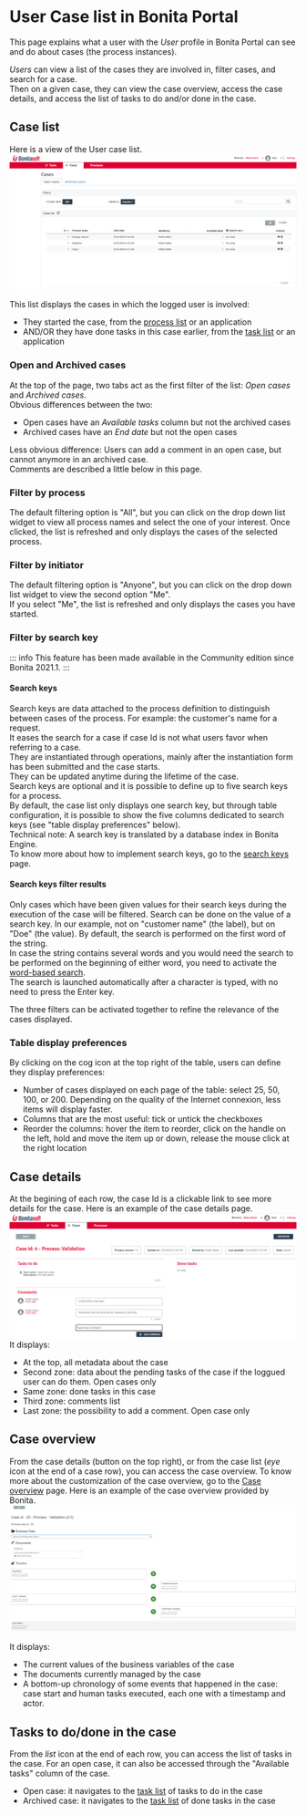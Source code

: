 # User Case list in Bonita Portal

This page explains what a user with the _User_ profile in Bonita Portal can see and do about cases (the process instances).

_Users_ can view a list of the cases they are involved in, filter cases, and search for a case.  
Then on a given case, they can view the case overview, access the case details, and access the list of tasks to do and/or done in the case.

## Case list

Here is a view of the User case list.
![User Case list](images/UI2021.1/user-case-list.png)<!--{.img-responsive}-->

This list displays the cases in which the logged user is involved: 
  * They started the case, from the [process list](user-process-list.md) or an application
  * AND/OR they have done tasks in this case earlier, from the [task list](user-task-list.md) or an application

### Open and Archived cases

At the top of the page, two tabs act as the first filter of the list: _Open cases_ and _Archived cases_.  
Obvious differences between the two:
  * Open cases have an _Available tasks_ column but not the archived cases
  * Archived cases have an _End date_ but not the open cases
  
Less obvious difference:
Users can add a comment in an open case, but cannot anymore in an archived case.  
Comments are described a little below in this page.

### Filter by process
The default filtering option is "All", but you can click on the drop down list widget to view all process names and select the one of your interest.
Once clicked, the list is refreshed and only displays the cases of the selected process.

### Filter by initiator
The default filtering option is "Anyone", but you can click on the drop down list widget to view the second option "Me".  
If you select "Me", the list is refreshed and only displays the cases you have started.

### Filter by search key

::: info
This feature has been made available in the Community edition since Bonita 2021.1. 
:::

#### Search keys

Search keys are data attached to the process definition to distinguish between cases of the process. For example: the customer's name for a request.  
It eases the search for a case if case Id is not what users favor when referring to a case.  
They are instantiated through operations, mainly after the instantiation form has been submitted and the case starts.  
They can be updated anytime during the lifetime of the case.  
Search keys are optional and it is possible to define up to five search keys for a process.   
By default, the case list only displays one search key, but through table configuration, it is possible to show the five columns dedicated to search keys (see "table display preferences" below).  
Technical note: A search key is translated by a database index in Bonita Engine.  
To know more about how to implement search keys, go to the [search keys](define-a-search-index.md) page. 

#### Search keys filter results

Only cases which have been given values for their search keys during the execution of the case will be filtered.
Search can be done on the value of a search key. In our example, not on "customer name" (the label), but on "Doe" (the value).
By default, the search is performed on the first word of the string.  
In case the string contains several words and you would need the search to be performed on the beginning of either word, you need to activate the [word-based search](using-list-and-search-methods.md#word_based_search).  
The search is launched automatically after a character is typed, with no need to press the Enter key.  

The three filters can be activated together to refine the relevance of the cases displayed.  

### Table display preferences
By clicking on the cog icon at the top right of the table, users can define they display preferences:
  * Number of cases displayed on each page of the table: select 25, 50, 100, or 200. 
    Depending on the quality of the Internet connexion, less items will display faster.
  * Columns that are the most useful: tick or untick the checkboxes
  * Reorder the columns: hover the item to reorder, click on the handle on the left, hold and move the item up or down, release the mouse click at the right location

## Case details
At the begining of each row, the case Id is a clickable link to see more details for the case.
Here is an example of the case details page.
![User Case details](images/UI2021.1/user-case-details.png)<!--{.img-responsive}-->
It displays: 
  * At the top, all metadata about the case
  * Second zone: data about the pending tasks of the case if the loggued user can do them. Open cases only
  * Same zone: done tasks in this case
  * Third zone: comments list
  * Last zone: the possibility to add a comment. Open case only

## Case overview
From the case details (button on the top right), or from the case list (_eye_ icon at the end of a case row), you can access the case overview.
To know more about the customization of the case overview, go to the [Case overview](uid-case-overview-tutorial.md) page.
Here is an example of the case overview provided by Bonita.
![Case Overview](images/UI2021.1/case-overview.png)<!--{.img-responsive}-->

It displays:
  * The current values of the business variables of the case
  * The documents currently managed by the case
  * A bottom-up chronology of some events that happened in the case: case start and human tasks executed, each one with a timestamp and actor.

## Tasks to do/done in the case
From the _list_ icon at the end of each row, you can access the list of tasks in the case.
For an open case, it can also be accessed through the "Available tasks" column of the case.
  * Open case: it navigates to the [task list](user-task-list.md) of tasks to do in the case
  * Archived case: it navigates to the [task list](user-task-list.md) of done tasks in the case
